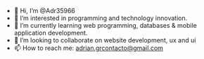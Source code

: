 - 👋 Hi, I’m @Adr35966
- 👀 I’m interested in programming and technology innovation.
- 🌱 I’m currently learning web programming, databases & mobile application development.
- 💞️ I’m looking to collaborate on website development, ux and ui
- 📫 How to reach me: adrian.grcontacto@gmail.com

<!---
Adr35966/Adr35966 is a ✨ special ✨ repository because its `README.md` (this file) appears on your GitHub profile.
You can click the Preview link to take a look at your changes.
--->
